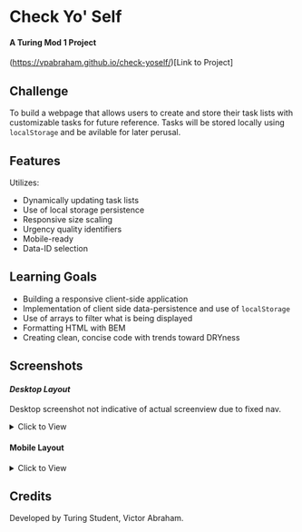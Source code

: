 # Check Yo' Self
#### A Turing Mod 1 Project

(https://vpabraham.github.io/check-yoself/)[Link to Project]

## Challenge
To build a webpage that allows users to create and store their task lists with customizable tasks for future reference. Tasks will be stored locally using `localStorage` and be avilable for later perusal.

## Features
Utilizes:
- Dynamically updating task lists
- Use of local storage persistence
- Responsive size scaling
- Urgency quality identifiers
- Mobile-ready
- Data-ID selection

## Learning Goals
- Building a responsive client-side application
- Implementation of client side data-persistence and use of `localStorage`
- Use of arrays to filter what is being displayed
- Formatting HTML with BEM
- Creating clean, concise code with trends toward DRYness

## Screenshots
#### *Desktop Layout*

Desktop screenshot not indicative of actual screenview due to fixed nav.
<details>
  <summary> Click to View </summary>

![check-yoself-desktop](https://user-images.githubusercontent.com/30779453/62192151-4fcbbe00-b332-11e9-8579-99004e85c7d9.png)



 </details>

 #### Mobile Layout
<details>
  <summary> Click to View </summary>

  ![check-yoself-mobile](https://user-images.githubusercontent.com/30779453/62192155-50fceb00-b332-11e9-808e-6559fddc565b.png)


</details>

## Credits
Developed by Turing Student, Victor Abraham.

